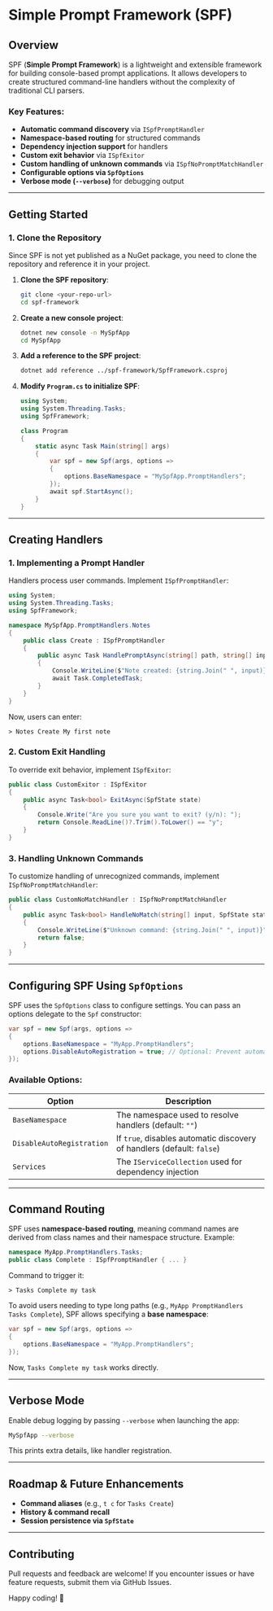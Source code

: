 # Simple Prompt Framework (SPF)

## Overview
SPF (**Simple Prompt Framework**) is a lightweight and extensible framework for building console-based prompt applications. It allows developers to create structured command-line handlers without the complexity of traditional CLI parsers.

### Key Features:
- **Automatic command discovery** via `ISpfPromptHandler`
- **Namespace-based routing** for structured commands
- **Dependency injection support** for handlers
- **Custom exit behavior** via `ISpfExitor`
- **Custom handling of unknown commands** via `ISpfNoPromptMatchHandler`
- **Configurable options via `SpfOptions`**
- **Verbose mode (`--verbose`)** for debugging output

---

## Getting Started

### 1. Clone the Repository
Since SPF is not yet published as a NuGet package, you need to clone the repository and reference it in your project.

1. **Clone the SPF repository**:
   ```sh
   git clone <your-repo-url>
   cd spf-framework
   ```
2. **Create a new console project**:
   ```sh
   dotnet new console -n MySpfApp
   cd MySpfApp
   ```
3. **Add a reference to the SPF project**:
   ```sh
   dotnet add reference ../spf-framework/SpfFramework.csproj
   ```
4. **Modify `Program.cs` to initialize SPF**:
   ```csharp
   using System;
   using System.Threading.Tasks;
   using SpfFramework;

   class Program
   {
       static async Task Main(string[] args)
       {
           var spf = new Spf(args, options =>
           {
               options.BaseNamespace = "MySpfApp.PromptHandlers";
           });
           await spf.StartAsync();
       }
   }
   ```

---

## Creating Handlers

### **1. Implementing a Prompt Handler**
Handlers process user commands. Implement `ISpfPromptHandler`:

```csharp
using System;
using System.Threading.Tasks;
using SpfFramework;

namespace MySpfApp.PromptHandlers.Notes
{
    public class Create : ISpfPromptHandler
    {
        public async Task HandlePromptAsync(string[] path, string[] input, SpfState state)
        {
            Console.WriteLine($"Note created: {string.Join(" ", input)}");
            await Task.CompletedTask;
        }
    }
}
```

Now, users can enter:
```
> Notes Create My first note
```

### **2. Custom Exit Handling**
To override exit behavior, implement `ISpfExitor`:
```csharp
public class CustomExitor : ISpfExitor
{
    public async Task<bool> ExitAsync(SpfState state)
    {
        Console.Write("Are you sure you want to exit? (y/n): ");
        return Console.ReadLine()?.Trim().ToLower() == "y";
    }
}
```

### **3. Handling Unknown Commands**
To customize handling of unrecognized commands, implement `ISpfNoPromptMatchHandler`:
```csharp
public class CustomNoMatchHandler : ISpfNoPromptMatchHandler
{
    public async Task<bool> HandleNoMatch(string[] input, SpfState state)
    {
        Console.WriteLine($"Unknown command: {string.Join(" ", input)}");
        return false;
    }
}
```

---

## Configuring SPF Using `SpfOptions`
SPF uses the `SpfOptions` class to configure settings. You can pass an options delegate to the `Spf` constructor:

```csharp
var spf = new Spf(args, options =>
{
    options.BaseNamespace = "MyApp.PromptHandlers";
    options.DisableAutoRegistration = true; // Optional: Prevent automatic handler discovery
});
```

### **Available Options:**
| Option | Description |
|--------|-------------|
| `BaseNamespace` | The namespace used to resolve handlers (default: `""`) |
| `DisableAutoRegistration` | If `true`, disables automatic discovery of handlers (default: `false`) |
| `Services` | The `IServiceCollection` used for dependency injection |

---

## Command Routing
SPF uses **namespace-based routing**, meaning command names are derived from class names and their namespace structure. Example:
```csharp
namespace MyApp.PromptHandlers.Tasks;
public class Complete : ISpfPromptHandler { ... }
```
Command to trigger it:
```
> Tasks Complete my task
```

To avoid users needing to type long paths (e.g., `MyApp PromptHandlers Tasks Complete`), SPF allows specifying a **base namespace**:
```csharp
var spf = new Spf(args, options =>
{
    options.BaseNamespace = "MyApp.PromptHandlers";
});
```
Now, `Tasks Complete my task` works directly.

---

## Verbose Mode
Enable debug logging by passing `--verbose` when launching the app:
```sh
MySpfApp --verbose
```
This prints extra details, like handler registration.

---

## Roadmap & Future Enhancements
- **Command aliases** (e.g., `t c` for `Tasks Create`)
- **History & command recall**
- **Session persistence via `SpfState`**

---

## Contributing
Pull requests and feedback are welcome! If you encounter issues or have feature requests, submit them via GitHub Issues.

Happy coding! 🚀
